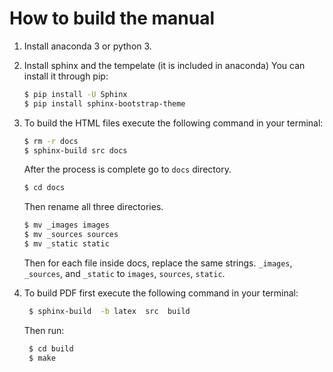# How to build the manual
1. Install anaconda 3 or python 3.
2. Install sphinx and the tempelate (it is included in anaconda) You can install it through pip:
   ```bash
   $ pip install -U Sphinx
   $ pip install sphinx-bootstrap-theme
   ```

3. To build the HTML files execute the following command in your terminal: 
   ```bash
   $ rm -r docs
   $ sphinx-build src docs
   ```
   After the process is complete go to `docs` directory.
   ```bash
   $ cd docs
   ```
   Then rename all three directories.
   ```bash
   $ mv _images images
   $ mv _sources sources
   $ mv _static static
   ```
   Then for each file inside docs, replace the same strings. `_images`, `_sources`, and `_static` to `images`, `sources`, `static`.
   
4. To build PDF first execute the following command in your terminal:
   ```bash
    $ sphinx-build  -b latex  src  build
   ```
   Then run:
   ```bash
    $ cd build
    $ make
   ```
